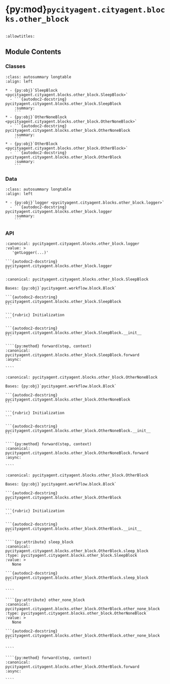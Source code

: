 # {py:mod}`pycityagent.cityagent.blocks.other_block`

```{py:module} pycityagent.cityagent.blocks.other_block
```

```{autodoc2-docstring} pycityagent.cityagent.blocks.other_block
:allowtitles:
```

## Module Contents

### Classes

````{list-table}
:class: autosummary longtable
:align: left

* - {py:obj}`SleepBlock <pycityagent.cityagent.blocks.other_block.SleepBlock>`
  - ```{autodoc2-docstring} pycityagent.cityagent.blocks.other_block.SleepBlock
    :summary:
    ```
* - {py:obj}`OtherNoneBlock <pycityagent.cityagent.blocks.other_block.OtherNoneBlock>`
  - ```{autodoc2-docstring} pycityagent.cityagent.blocks.other_block.OtherNoneBlock
    :summary:
    ```
* - {py:obj}`OtherBlock <pycityagent.cityagent.blocks.other_block.OtherBlock>`
  - ```{autodoc2-docstring} pycityagent.cityagent.blocks.other_block.OtherBlock
    :summary:
    ```
````

### Data

````{list-table}
:class: autosummary longtable
:align: left

* - {py:obj}`logger <pycityagent.cityagent.blocks.other_block.logger>`
  - ```{autodoc2-docstring} pycityagent.cityagent.blocks.other_block.logger
    :summary:
    ```
````

### API

````{py:data} logger
:canonical: pycityagent.cityagent.blocks.other_block.logger
:value: >
   'getLogger(...)'

```{autodoc2-docstring} pycityagent.cityagent.blocks.other_block.logger
```

````

`````{py:class} SleepBlock(llm: pycityagent.llm.llm.LLM, memory: pycityagent.memory.Memory)
:canonical: pycityagent.cityagent.blocks.other_block.SleepBlock

Bases: {py:obj}`pycityagent.workflow.block.Block`

```{autodoc2-docstring} pycityagent.cityagent.blocks.other_block.SleepBlock
```

```{rubric} Initialization
```

```{autodoc2-docstring} pycityagent.cityagent.blocks.other_block.SleepBlock.__init__
```

````{py:method} forward(step, context)
:canonical: pycityagent.cityagent.blocks.other_block.SleepBlock.forward
:async:

````

`````

`````{py:class} OtherNoneBlock(llm: pycityagent.llm.llm.LLM, memory: pycityagent.memory.Memory)
:canonical: pycityagent.cityagent.blocks.other_block.OtherNoneBlock

Bases: {py:obj}`pycityagent.workflow.block.Block`

```{autodoc2-docstring} pycityagent.cityagent.blocks.other_block.OtherNoneBlock
```

```{rubric} Initialization
```

```{autodoc2-docstring} pycityagent.cityagent.blocks.other_block.OtherNoneBlock.__init__
```

````{py:method} forward(step, context)
:canonical: pycityagent.cityagent.blocks.other_block.OtherNoneBlock.forward
:async:

````

`````

`````{py:class} OtherBlock(llm: pycityagent.llm.llm.LLM, memory: pycityagent.memory.Memory)
:canonical: pycityagent.cityagent.blocks.other_block.OtherBlock

Bases: {py:obj}`pycityagent.workflow.block.Block`

```{autodoc2-docstring} pycityagent.cityagent.blocks.other_block.OtherBlock
```

```{rubric} Initialization
```

```{autodoc2-docstring} pycityagent.cityagent.blocks.other_block.OtherBlock.__init__
```

````{py:attribute} sleep_block
:canonical: pycityagent.cityagent.blocks.other_block.OtherBlock.sleep_block
:type: pycityagent.cityagent.blocks.other_block.SleepBlock
:value: >
   None

```{autodoc2-docstring} pycityagent.cityagent.blocks.other_block.OtherBlock.sleep_block
```

````

````{py:attribute} other_none_block
:canonical: pycityagent.cityagent.blocks.other_block.OtherBlock.other_none_block
:type: pycityagent.cityagent.blocks.other_block.OtherNoneBlock
:value: >
   None

```{autodoc2-docstring} pycityagent.cityagent.blocks.other_block.OtherBlock.other_none_block
```

````

````{py:method} forward(step, context)
:canonical: pycityagent.cityagent.blocks.other_block.OtherBlock.forward
:async:

````

`````
